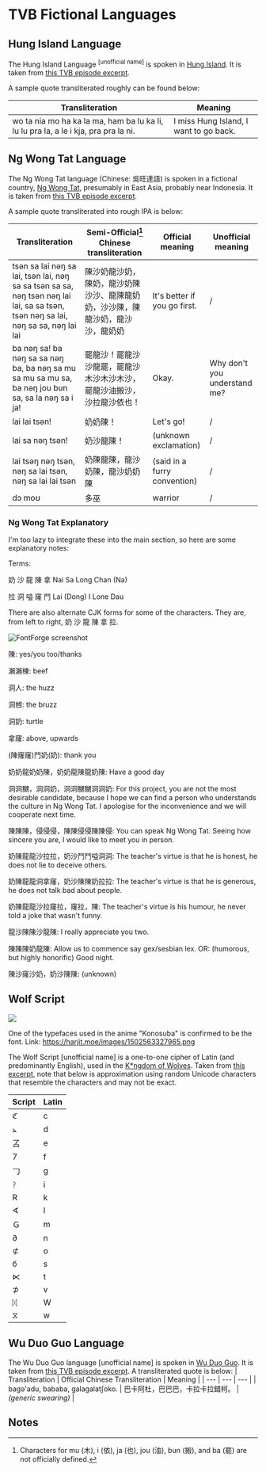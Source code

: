 # TVB Fictional Languages

## Hung Island Language

The Hung Island Language <sup>[unofficial name]</sup> is spoken in [Hung Island](/wiki/tvb_fictional_islands.md). It is taken from [this TVB episode excerpt](https://youtu.be/lvhvCThgemM).

A sample quote transliterated roughly can be found below:

| Transliteration | Meaning |
| --- | --- |
| wo ta nia mo ha ka la ma, ham ba lu ka li, lu lu pra la, a le i kja, pra pra la ni. | I miss Hung Island, I want to go back. |

## Ng Wong Tat Language

The Ng Wong Tat language (Chinese: 吳旺達語) is spoken in a fictional country, [Ng Wong Tat](/wiki/tvb_fictional_countries.md), presumably in East Asia, probably near Indonesia. It is taken from [this TVB episode excerpt](https://youtu.be/2cmKiv6FPnk).

A sample quote transliterated into rough IPA is below:

| Transliteration | Semi-Official[^1] Chinese transliteration | Official meaning | Unofficial meaning |
| --- | --- | --- | --- |
| tsən sa lai nəŋ sa lai, tsən lai, nəŋ sa sa tsən sa sa, nəŋ tsən nəŋ lai lai, sa sa tsən, tsən nəŋ sa lai, nəŋ sa sa, nəŋ lai lai | 陳沙奶龍沙奶，陳奶，龍沙奶陳沙沙、龍陳龍奶奶，沙沙陳，陳龍沙奶，龍沙沙，龍奶奶 | It's better if you go first. | / |
| ba nəŋ sa! ba nəŋ sa sa nəŋ ba, ba nəŋ sa mu sa mu sa mu sa, ba nəŋ jou bun sa, sa la nəŋ sa i ja! | 罷龍沙！罷龍沙沙龍罷，罷龍沙木沙木沙木沙，罷龍沙油搬沙，沙拉龍沙依也！ | Okay. | Why don't you understand me? |
| lai lai tsən! | 奶奶陳！ | Let's go! | / |
| lai sa nəŋ tsən! | 奶沙龍陳！ | (unknown exclamation) | / |
| lai tsəŋ nəŋ tsən, nəŋ sa lai tsən, nəŋ sa lai lai tsən | 奶陳龍陳，龍沙奶陳，龍沙奶奶陳 | (said in a furry convention) | / |
| dɔ moʊ | 多巫 | warrior | / |

### Ng Wong Tat Explanatory

I'm too lazy to integrate these into the main section, so here are some explanatory notes:

Terms:

奶 沙 龍 陳 拿
Nai Sa Long Chan (Na)

拉 洞 嗌 窿 鬥
Lai (Dong) I Lone Dau

There are also alternate CJK forms for some of the characters. They are, from left to right, 奶 沙 龍 陳 拿 拉.

![FontForge screenshot](https://github.com/user-attachments/assets/b1a8be97-cfd3-47e3-9bd4-3c1bff13c687)

陳: yes/you too/thanks

瀨瀨棟: beef

洞人: the huzz

洞乸: the bruzz

洞奶: turtle

拿窿: above, upwards

(陳窿窿)鬥奶(奶): thank you

奶奶龍奶奶陳，奶奶龍陳龍奶陳: Have a good day

洞洞嬲，洞洞奶，洞洞嬲嬲洞洞奶: For this project, you are not the most desirable candidate, because I hope we can find a person who understands the culture in Ng Wong Tat. I apologise for the inconvenience and we will cooperate next time.

陳陳陳，侵侵侵，陳陳侵侵陳陳侵: You can speak Ng Wong Tat. Seeing how sincere you are, I would like to meet you in person.

奶陳龍龍沙拉拉，奶沙鬥鬥嗌洞洞: The teacher's virtue is that he is honest, he does not lie to deceive others.

奶陳龍龍洞拿窿，奶沙陳陳奶拉拉: The teacher's virtue is that he is generous, he does not talk bad about people.

奶陳龍龍沙拉窿拉，窿拉，陳: The teacher's virtue is his humour, he never told a joke that wasn't funny.

龍沙陳陳沙龍陳: I really appreciate you two.

陳陳陳奶龍陳: Allow us to commence say gex/sesbian lex. OR: (humorous, but highly honorific) Good night.

陳沙窿沙奶，奶沙陳陳: (unknown)

## Wolf Script

![ ](https://harjit.moe/images/1502563327965.png)

One of the typefaces used in the anime "Konosuba" is confirmed to be the font. Link: <https://harjit.moe/images/1502563327965.png>

The Wolf Script [unofficial name] is a one-to-one cipher of Latin (and predominantly English), used in the [K\*ngdom of Wolves](/wiki/tvb_fictional_countries.md). Taken from [this excerpt](https://youtu.be/LGxMK6PX0as), note that below is approximation using random Unicode characters that resemble the characters and may not be exact.

| Script | Latin |
| --- | --- |
| ℭ | c  |
| ⦛ | d   |
| 叾 | e    |
| 7 | f     |
| 𠃌 | g    |
| ᚹ | i   |
| R | k     |
| ∢ | l     |
| Ｇ | m     |
| ∂ | n     |
| ⊄ | o     |
| б | s     |
| ⋉ | t     |
| ⊅ | v     |
| ᛞ | W |
| ⧖ | w |

## Wu Duo Guo Language
The Wu Duo Guo language [unofficial name] is spoken in [Wu Duo Guo](/wiki/tvb_fictional_countries.md). It is taken from [this TVB episode excerpt](https://youtu.be/0nl4Co9it_k).
A transliterated quote is below:
| Transliteration | Official Chinese Transliteration | Meaning |
| --- | --- | --- |
| bagə'adu, bababa, galagalatʃoko. | 巴卡阿杜，巴巴巴，卡拉卡拉錯柯。 | *(generic swearing)* |

## Notes
[^1]: Characters for mu (木), i (依), ja (也), jou (油), bun (搬), and ba (罷) are not officially defined.
